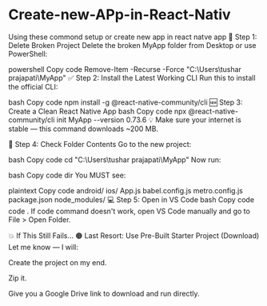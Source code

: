# Create-new-APp-in-React-Nativ
Using these commond setup or create new app in react natve app 
🔁 Step 1: Delete Broken Project
Delete the broken MyApp folder from Desktop or use PowerShell:

powershell
Copy code
Remove-Item -Recurse -Force "C:\Users\tushar prajapati\MyApp"
✅ Step 2: Install the Latest Working CLI
Run this to install the official CLI:

bash
Copy code
npm install -g @react-native-community/cli
🆕 Step 3: Create a Clean React Native App
bash
Copy code
npx @react-native-community/cli init MyApp --version 0.73.6
💡 Make sure your internet is stable — this command downloads ~200 MB.

📁 Step 4: Check Folder Contents
Go to the new project:

bash
Copy code
cd "C:\Users\tushar prajapati\MyApp"
Now run:

bash
Copy code
dir
You MUST see:

plaintext
Copy code
android/
ios/
App.js
babel.config.js
metro.config.js
package.json
node_modules/
💻 Step 5: Open in VS Code
bash
Copy code
code .
If code command doesn't work, open VS Code manually and go to File > Open Folder.

💥 If This Still Fails…
🟠 Last Resort: Use Pre-Built Starter Project (Download)
Let me know — I will:

Create the project on my end.

Zip it.

Give you a Google Drive link to download and run directly.

